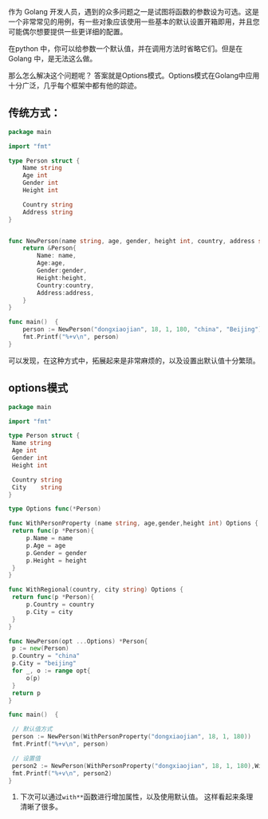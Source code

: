 作为 Golang 开发人员，遇到的众多问题之一是试图将函数的参数设为可选。这是一个非常常见的用例，有一些对象应该使用一些基本的默认设置开箱即用，并且您可能偶尔想要提供一些更详细的配置。

在python 中，你可以给参数一个默认值，并在调用方法时省略它们。但是在 Golang 中，是无法这么做。

那么怎么解决这个问题呢？ 答案就是Options模式。Options模式在Golang中应用十分广泛，几乎每个框架中都有他的踪迹。

## 传统方式：

```Go
package main

import "fmt"

type Person struct {
    Name string
    Age int
    Gender int
    Height int

    Country string
    Address string
}


func NewPerson(name string, age, gender, height int, country, address string) *Person{
    return &Person{
        Name: name,
        Age:age,
        Gender:gender,
        Height:height,
        Country:country,
        Address:address,
    }
}

func main()  {
    person := NewPerson("dongxiaojian", 18, 1, 180, "china", "Beijing")
    fmt.Printf("%+v\n", person)
}
```

可以发现，在这种方式中，拓展起来是非常麻烦的，以及设置出默认值十分繁琐。

## options模式

```Go
package main

import "fmt"

type Person struct {
 Name string
 Age int
 Gender int
 Height int

 Country string
 City    string
}

type Options func(*Person)

func WithPersonProperty (name string, age,gender,height int) Options {
 return func(p *Person){
     p.Name = name
     p.Age = age
     p.Gender = gender
     p.Height = height
 }
}

func WithRegional(country, city string) Options {
 return func(p *Person){
     p.Country = country
     p.City = city
 }
}

func NewPerson(opt ...Options) *Person{
 p := new(Person)
 p.Country = "china"
 p.City = "beijing"
 for _, o := range opt{
     o(p)
 }
 return p
}

func main()  {

 // 默认值方式
 person := NewPerson(WithPersonProperty("dongxiaojian", 18, 1, 180))
 fmt.Printf("%+v\n", person)

 // 设置值
 person2 := NewPerson(WithPersonProperty("dongxiaojian", 18, 1, 180),WithRegional("china", "hebei"))
 fmt.Printf("%+v\n", person2)
}
```

1. 下次可以通过`with**`函数进行增加属性，以及使用默认值。 这样看起来条理清晰了很多。